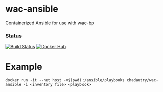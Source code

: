 # wac-ansible
Containerized Ansible for use with wac-bp

### Status
[![Build Status](https://travis-ci.org/chad-autry/wac-ansible.svg?branch=master)](https://travis-ci.org/chad-autry/wac-ansible)
[![Docker Hub](https://img.shields.io/badge/docker-ready-blue.svg)](https://registry.hub.docker.com/u/chadautry/wac-ansible/)

# Example
```shell
docker run -it --net host -v$(pwd):/ansible/playbooks chadautry/wac-ansible -i <inventory file> <playbook>
```
